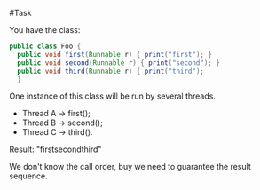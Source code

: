 #Task

You have the class:

```java
public class Foo {
  public void first(Runnable r) { print("first"); }
  public void second(Runnable r) { print("second"); }
  public void third(Runnable r) { print("third"); 
  }
```

One instance of this class will be run by several threads.

- Thread A -> first();
- Thread B -> second();
- Thread C -> third().

Result: "firstsecondthird"

We don't know the call order, buy we need to guarantee the result sequence.
